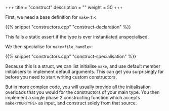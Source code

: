 +++
title = "construct<T>"
description = ""
weight = 50
+++

First, we need a base definition for `make<T>`:

{{% snippet "constructors.cpp" "construct-declaration" %}}

This fails a static assert if the type is ever instantiated unspecialised.

We then specialise for `make<file_handle>`:

{{% snippet "constructors.cpp" "construct-specialisation" %}}

Because this is a struct, we can list initialise `make`, and use
default member initialisers to implement default arguments. This can get
you surprisingly far before you need to start writing custom constructors.

But in more complex code, you will usually provide all the initialisation overloads that
you would for the constructors of your main type. You then implement a single phase 2 constructing
function which accepts `make<YOURTYPE>` as input, and construct solely from
that source.

